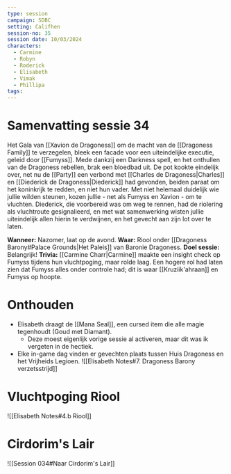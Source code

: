 ```yaml
---
type: session
campaign: SDBC
setting: Califhen
session-no: 35
session date: 10/03/2024
characters:
  - Carmine
  - Robyn
  - Roderick
  - Elisabeth
  - Vimak
  - Phillipa
tags:
---
```

# Samenvatting sessie 34
Het Gala van [[Xavion de Dragoness]] om de macht van de [[Dragoness Family]] te verzegelen, bleek een facade voor een uiteindelijke executie, geleid door [[Fumyss]]. Mede dankzij een Darkness spell, en het onthullen van de Dragoness rebellen, brak een bloedbad uit. De pot kookte eindelijk over, net nu de [[Party]] een verbond met [[Charles de Dragoness|Charles]] en [[Diederick de Dragoness|Diederick]] had gevonden, beiden paraat om het koninkrijk te redden, en niet hun vader. Met niet helemaal duidelijk wie jullie wilden steunen, kozen jullie - net als Fumyss en Xavion - om te vluchten. Diederick, die voorbereid was om weg te rennen, had de riolering als vluchtroute gesignalieerd, en met wat samenwerking wisten jullie uiteindelijk allen hierin te verdwijnen, en het gevecht aan zijn lot over te laten.

**Wanneer:** Nazomer, laat op de avond.
**Waar:** Riool onder [[Dragoness Barony#Palace Grounds|Het Paleis]] van Baronie Dragoness. 
**Doel sessie:** Belangrijk!
**Trivia:** [[Carmine Charr|Carmine]] maakte een insight check op Fumyss tijdens hun vluchtpoging, maar rolde laag. Een hogere rol had laten zien dat Fumyss alles onder controle had; dit is waar [[Kruziik'ahraan]] en Fumyss op hoopte.  
# Onthouden
- Elisabeth draagt de [[Mana Seal]], een cursed item die alle magie tegenhoudt (Goud met Diamant).
	- Deze moest eigenlijk vorige sessie al activeren, maar dit was ik vergeten in de hectiek.
- Elke in-game dag vinden er gevechten plaats tussen Huis Dragoness en het Vrijheids Legioen.
![[Elisabeth Notes#7. Dragoness Barony verzetsstrijd]]
# Vluchtpoging Riool
![[Elisabeth Notes#4.b Riool]]
# Cirdorim's Lair
![[Session 034#Naar Cirdorim's Lair]]

